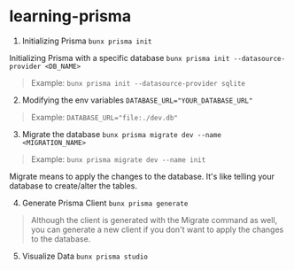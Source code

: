 # learning-prisma

1. Initializing Prisma
`bunx prisma init`

Initializing Prisma with a specific database
`bunx prisma init --datasource-provider <DB_NAME>`
> Example: `bunx prisma init --datasource-provider sqlite`

2. Modifying the env variables
`DATABASE_URL="YOUR_DATABASE_URL"`
> Example: `DATABASE_URL="file:./dev.db"`

3. Migrate the database
`bunx prisma migrate dev --name <MIGRATION_NAME>`
> Example: `bunx prisma migrate dev --name init`

Migrate means to apply the changes to the database. It's like telling your database to create/alter the tables.

4. Generate Prisma Client
`bunx prisma generate`
> Although the client is generated with the Migrate command as well, you can generate a new client if you don't want to apply the changes to the database.

5. Visualize Data
`bunx prisma studio`